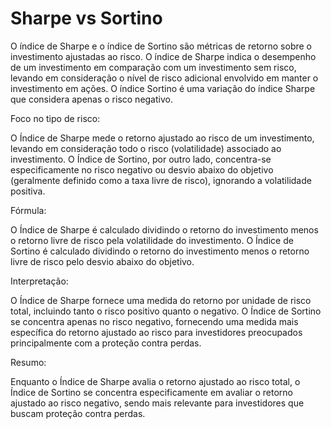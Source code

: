 # Sharpe vs Sortino

O índice de Sharpe e o índice de Sortino são métricas de retorno sobre o investimento ajustadas ao risco. O índice de Sharpe indica o desempenho de um investimento em comparação com um investimento sem risco, levando em consideração o nível de risco adicional envolvido em manter o investimento em ações. O índice Sortino é uma variação do índice Sharpe que considera apenas o risco negativo.

Foco no tipo de risco:

O Índice de Sharpe mede o retorno ajustado ao risco de um investimento, levando em consideração todo o risco (volatilidade) associado ao investimento.
O Índice de Sortino, por outro lado, concentra-se especificamente no risco negativo ou desvio abaixo do objetivo (geralmente definido como a taxa livre de risco), ignorando a volatilidade positiva.

Fórmula:

O Índice de Sharpe é calculado dividindo o retorno do investimento menos o retorno livre de risco pela volatilidade do investimento.
O Índice de Sortino é calculado dividindo o retorno do investimento menos o retorno livre de risco pelo desvio abaixo do objetivo.

Interpretação:

O Índice de Sharpe fornece uma medida do retorno por unidade de risco total, incluindo tanto o risco positivo quanto o negativo.
O Índice de Sortino se concentra apenas no risco negativo, fornecendo uma medida mais específica do retorno ajustado ao risco para investidores preocupados principalmente com a proteção contra perdas.

Resumo:

Enquanto o Índice de Sharpe avalia o retorno ajustado ao risco total, o Índice de Sortino se concentra especificamente em avaliar o retorno ajustado ao risco negativo, sendo mais relevante para investidores que buscam proteção contra perdas.

